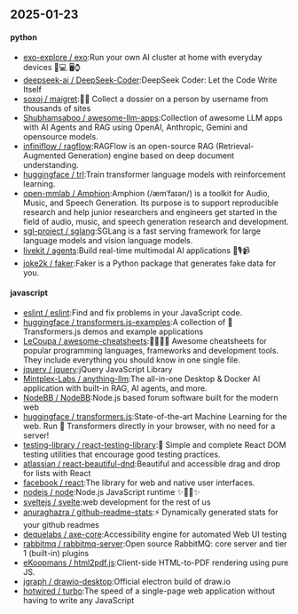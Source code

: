 ## 2025-01-23

#### python
* [exo-explore / exo](https://github.com/exo-explore/exo):Run your own AI cluster at home with everyday devices 📱💻 🖥️⌚
* [deepseek-ai / DeepSeek-Coder](https://github.com/deepseek-ai/DeepSeek-Coder):DeepSeek Coder: Let the Code Write Itself
* [soxoj / maigret](https://github.com/soxoj/maigret):🕵️‍♂️ Collect a dossier on a person by username from thousands of sites
* [Shubhamsaboo / awesome-llm-apps](https://github.com/Shubhamsaboo/awesome-llm-apps):Collection of awesome LLM apps with AI Agents and RAG using OpenAI, Anthropic, Gemini and opensource models.
* [infiniflow / ragflow](https://github.com/infiniflow/ragflow):RAGFlow is an open-source RAG (Retrieval-Augmented Generation) engine based on deep document understanding.
* [huggingface / trl](https://github.com/huggingface/trl):Train transformer language models with reinforcement learning.
* [open-mmlab / Amphion](https://github.com/open-mmlab/Amphion):Amphion (/æmˈfaɪən/) is a toolkit for Audio, Music, and Speech Generation. Its purpose is to support reproducible research and help junior researchers and engineers get started in the field of audio, music, and speech generation research and development.
* [sgl-project / sglang](https://github.com/sgl-project/sglang):SGLang is a fast serving framework for large language models and vision language models.
* [livekit / agents](https://github.com/livekit/agents):Build real-time multimodal AI applications 🤖🎙️📹
* [joke2k / faker](https://github.com/joke2k/faker):Faker is a Python package that generates fake data for you.

#### javascript
* [eslint / eslint](https://github.com/eslint/eslint):Find and fix problems in your JavaScript code.
* [huggingface / transformers.js-examples](https://github.com/huggingface/transformers.js-examples):A collection of 🤗 Transformers.js demos and example applications
* [LeCoupa / awesome-cheatsheets](https://github.com/LeCoupa/awesome-cheatsheets):👩‍💻👨‍💻 Awesome cheatsheets for popular programming languages, frameworks and development tools. They include everything you should know in one single file.
* [jquery / jquery](https://github.com/jquery/jquery):jQuery JavaScript Library
* [Mintplex-Labs / anything-llm](https://github.com/Mintplex-Labs/anything-llm):The all-in-one Desktop & Docker AI application with built-in RAG, AI agents, and more.
* [NodeBB / NodeBB](https://github.com/NodeBB/NodeBB):Node.js based forum software built for the modern web
* [huggingface / transformers.js](https://github.com/huggingface/transformers.js):State-of-the-art Machine Learning for the web. Run 🤗 Transformers directly in your browser, with no need for a server!
* [testing-library / react-testing-library](https://github.com/testing-library/react-testing-library):🐐 Simple and complete React DOM testing utilities that encourage good testing practices.
* [atlassian / react-beautiful-dnd](https://github.com/atlassian/react-beautiful-dnd):Beautiful and accessible drag and drop for lists with React
* [facebook / react](https://github.com/facebook/react):The library for web and native user interfaces.
* [nodejs / node](https://github.com/nodejs/node):Node.js JavaScript runtime ✨🐢🚀✨
* [sveltejs / svelte](https://github.com/sveltejs/svelte):web development for the rest of us
* [anuraghazra / github-readme-stats](https://github.com/anuraghazra/github-readme-stats):⚡ Dynamically generated stats for your github readmes
* [dequelabs / axe-core](https://github.com/dequelabs/axe-core):Accessibility engine for automated Web UI testing
* [rabbitmq / rabbitmq-server](https://github.com/rabbitmq/rabbitmq-server):Open source RabbitMQ: core server and tier 1 (built-in) plugins
* [eKoopmans / html2pdf.js](https://github.com/eKoopmans/html2pdf.js):Client-side HTML-to-PDF rendering using pure JS.
* [jgraph / drawio-desktop](https://github.com/jgraph/drawio-desktop):Official electron build of draw.io
* [hotwired / turbo](https://github.com/hotwired/turbo):The speed of a single-page web application without having to write any JavaScript
